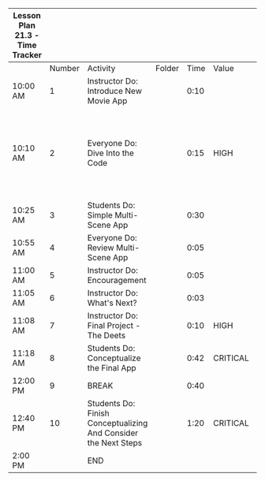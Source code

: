 | Lesson Plan 21.3 - Time Tracker |        |                                                                 |        |      |          |     |                                                                                 |
| ------------------------------- | ------ | --------------------------------------------------------------- | ------ | ---- | -------- | --- | ------------------------------------------------------------------------------- |
|                                 | Number | Activity                                                        | Folder | Time | Value    |     | Notes                                                                           |
| 10:00 AM                        | 1      | Instructor Do: Introduce New Movie App                          |        | 0:10 |          |     | High or Critical Activities:                                                    |
| 10:10 AM                        | 2      | Everyone Do: Dive Into the Code                                 |        | 0:15 | HIGH     |     | Are worth spending extra moments on in class and/or may be pivotal to homework. |
| 10:25 AM                        | 3      | Students Do: Simple Multi-Scene App                             |        | 0:30 |          |     |                                                                                 |
| 10:55 AM                        | 4      | Everyone Do: Review Multi-Scene App                             |        | 0:05 |          |     |                                                                                 |
| 11:00 AM                        | 5      | Instructor Do: Encouragement                                    |        | 0:05 |          |     |                                                                                 |
| 11:05 AM                        | 6      | Instructor Do: What's Next?                                     |        | 0:03 |          |     |                                                                                 |
| 11:08 AM                        | 7      | Instructor Do: Final Project - The Deets                        |        | 0:10 | HIGH     |     |                                                                                 |
| 11:18 AM                        | 8      | Students Do: Conceptualize the Final App                        |        | 0:42 | CRITICAL |     |                                                                                 |
| 12:00 PM                        | 9      | BREAK                                                           |        | 0:40 |          |     |                                                                                 |
| 12:40 PM                        | 10     | Students Do: Finish Conceptualizing And Consider the Next Steps |        | 1:20 | CRITICAL |     |                                                                                 |
| 2:00 PM                         |        | END                                                             |        |      |          |     |                                                                                 |
